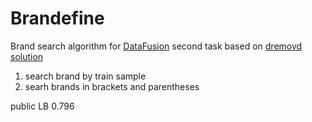 # Brandefine
Brand search algorithm for [DataFusion](https://boosters.pro/championship/data_fusion/rating) second task based on [dremovd solution](https://github.com/dremovd/data-fusion-2-baseline)
1. search brand by train sample
2. searh brands in brackets and parentheses 

public LB 0.796
